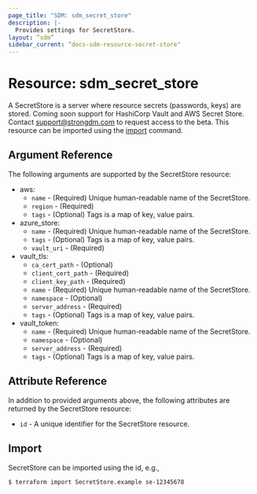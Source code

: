 ```yaml
---
page_title: "SDM: sdm_secret_store"
description: |-
  Provides settings for SecretStore.
layout: “sdm”
sidebar_current: “docs-sdm-resource-secret-store"
---
```

# Resource: sdm_secret_store

A SecretStore is a server where resource secrets (passwords, keys) are stored. 
 Coming soon support for HashiCorp Vault and AWS Secret Store. Contact support@strongdm.com to request access to the beta.
This resource can be imported using the [import](https://www.terraform.io/docs/cli/commands/import.html) command.

## Argument Reference
The following arguments are supported by the SecretStore resource:
* aws:
	* `name` - (Required) Unique human-readable name of the SecretStore.
	* `region` - (Required) 
	* `tags` - (Optional) Tags is a map of key, value pairs.
* azure_store:
	* `name` - (Required) Unique human-readable name of the SecretStore.
	* `tags` - (Optional) Tags is a map of key, value pairs.
	* `vault_uri` - (Required) 
* vault_tls:
	* `ca_cert_path` - (Optional) 
	* `client_cert_path` - (Required) 
	* `client_key_path` - (Required) 
	* `name` - (Required) Unique human-readable name of the SecretStore.
	* `namespace` - (Optional) 
	* `server_address` - (Required) 
	* `tags` - (Optional) Tags is a map of key, value pairs.
* vault_token:
	* `name` - (Required) Unique human-readable name of the SecretStore.
	* `namespace` - (Optional) 
	* `server_address` - (Required) 
	* `tags` - (Optional) Tags is a map of key, value pairs.
## Attribute Reference
In addition to provided arguments above, the following attributes are returned by the SecretStore resource:
* `id` - A unique identifier for the SecretStore resource.
## Import
SecretStore can be imported using the id, e.g.,

```
$ terraform import SecretStore.example se-12345678
```
